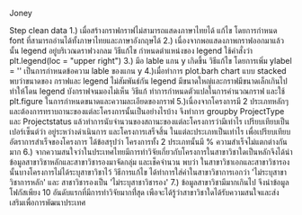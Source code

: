 Joney

Step clean data
1.) เมื่อสร้างกราฟกราฟไม่สามารถแสดงภาษาไทยได้
แก้ไข โดยการกำหนด font ที่สามารถอ่านได้ทั้งภาษาไทยและภาษาอังกฤษได้
2.) เนื่องจากพอแสดงภาพกราฟออกมาแล้วนั้น legend อยู่บริเวณดราฟวงกลม
วิธีแก้ไข กำหนดตำแหน่งของ legend ใช้คำสั่งว่า plt.legend(loc = "upper right")
3.) มีอ lable แกน y เกิดขึ้น
วิธีแก้ไข โดยการเพิ่ม ylabel = '' เป็นการกำหนดข้อความ lable ของแกน y
4.)เมื่อทำการ plot.barh chart แบบ stacked พบว่าขนาดของ กราฟและ legend ไม่สัมพันธ์กัน
legend มีขนาดใหญ่และกราฟมีขนาดเล็กเกินไปทำให้โดน legend บังกราฟจนมองไม่เห็น
วิธีแก้ ทำการกำหนดตัวแปลในการคำนวณกราฟ และใช้ plt.figure ในการกำหนดขนาดและความละเอียดของกราฟ
5.)เนื่องจากโครงการมี 2 ประเภทหลักๆ และต้องการทราบถานะของแต่ละโครงการนั้นเป็นอย่างไรบ้าง จึงทำการ groupby ProjectType และ Projectstatus แล้วทำการนับจำนวนของสถานะของแต่ละโครงการว่ามีเท่าไร เปรียบเทียบเป็นเปอร์เซ็นต์ว่า อยู่ระหว่างดำเนินการ และโครงการเสร็จสิ้น ในแต่ละประเภทเป็นเท่าไร เพื่อเปรียบเทียบอัตราการสำเร็จของโครงการ ได้ข้อสรุปว่า โครงการทั้ง 2 ประเภทนั้นมี % ความสำเร็จไม่แตกต่างกันมาก
6.) จากความสนใจว่าในประเทศไทยมีการทำวิจัยเกี่ยวกับโครงการในสาขาวิชาใดเป็นหลักจึงได้นำข้อมูลสาขาวิชาหลักและสาขาวิชารองมาจัดกลุ่ม และเช็คจำนวน พบว่า ในสาขาวิชาเอกและสาขาวิชารองนั้นบางโครงการไม่ได้ระบุสาขาวิชาไว้
วิธีการแก้ไข ได้ทำการใส่ค่าในสาขาวิชาการเอกว่า 'ไม่ระบุสาขาวิชาการหลัก' และ สาชาวิชารองเป็น 'ไม่ระบุสาชาวิชารอง' 
7.) ข้อมูลสาขาวิชามีมากเกินไป จึงนำข้อมูลโฟกัสเพียง 10 อันดับแรกที่มีการทำวิจัยมากที่่สุด เพือจะได้รู้ว่าสาขาวิชาใดได้รับความสนใจและส่งเสริมเพื่อการพัฒนาประเทศ

